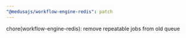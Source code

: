 ```yaml
---
"@medusajs/workflow-engine-redis": patch
---
```


chore(workflow-engine-redis): remove repeatable jobs from old queue
